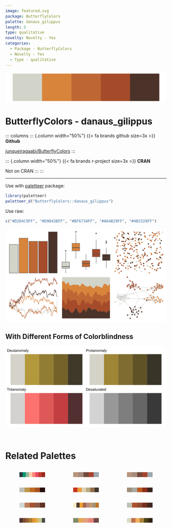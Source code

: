 ```yaml
---
image: featured.svg
package: ButterflyColors
palette: danaus_gilippus
length: 5
type: qualitative
novelty: Novelty - Yes
categories:
  - Package - ButterflyColors
  - Novelty - Yes
  - Type - qualitative
---
```


![](featured.svg)

# ButterflyColors - danaus_gilippus 

::: columns
::: {.column width="50%"}
{{< fa brands github size=3x >}}
**Github**

[junqueiragaabi/ButterflyColors](https://github.com/junqueiragaabi/ButterflyColors)
:::

::: {.column width="50%"}
{{< fa brands r-project size=3x >}}
**CRAN**

Not on CRAN
:::
:::

<hr> 

Use with [paletteer](https://emilhvitfeldt.github.io/paletteer/) package:

```r
library(paletteer)
paletteer_d("ButterflyColors::danaus_gilippus")
```

Use raw:

```r
c("#D2D4C9FF", "#D9843BFF", "#BF6734FF", "#A64B29FF", "#4B3329FF")
``` 

![](examples.png) <br>

## With Different Forms of Colorblindness

![](colorblind.svg) 

<br>

# Related Palettes

<div class="list" style="display: grid; grid-template-columns: auto auto auto;"> <figure class="figure">
<a href="../../awtools/a_palette/"> <img src="../../awtools/a_palette/featured.svg" style="width: 100%;" class="figure-img"></a>
</figure> <figure class="figure">
<a href="../../ButterflyColors/hamadryas_feronia/"> <img src="../../ButterflyColors/hamadryas_feronia/featured.svg" style="width: 100%;" class="figure-img"></a>
</figure> <figure class="figure">
<a href="../../ButterflyColors/hamadryas_feronia/"> <img src="../../ButterflyColors/hamadryas_feronia/featured.svg" style="width: 100%;" class="figure-img"></a>
</figure> <figure class="figure">
<a href="../../ButterflyColors/lycorea_hallia/"> <img src="../../ButterflyColors/lycorea_hallia/featured.svg" style="width: 100%;" class="figure-img"></a>
</figure> <figure class="figure">
<a href="../../DresdenColor/graveperil/"> <img src="../../DresdenColor/graveperil/featured.svg" style="width: 100%;" class="figure-img"></a>
</figure> <figure class="figure">
<a href="../../ButterflyColors/historis_acheronta/"> <img src="../../ButterflyColors/historis_acheronta/featured.svg" style="width: 100%;" class="figure-img"></a>
</figure> <figure class="figure">
<a href="../../ButterflyColors/synargis_calyce/"> <img src="../../ButterflyColors/synargis_calyce/featured.svg" style="width: 100%;" class="figure-img"></a>
</figure> <figure class="figure">
<a href="../../Redmonder/qMSOYlOr/"> <img src="../../Redmonder/qMSOYlOr/featured.svg" style="width: 100%;" class="figure-img"></a>
</figure> <figure class="figure">
<a href="../../ButterflyColors/danaus_erippus/"> <img src="../../ButterflyColors/danaus_erippus/featured.svg" style="width: 100%;" class="figure-img"></a>
</figure> <figure class="figure">
<a href="../../nord/moose_pond/"> <img src="../../nord/moose_pond/featured.svg" style="width: 100%;" class="figure-img"></a>
</figure> <figure class="figure">
<a href="../../calecopal/dudleya/"> <img src="../../calecopal/dudleya/featured.svg" style="width: 100%;" class="figure-img"></a>
</figure> <figure class="figure">
<a href="../../DresdenColor/sidejobs/"> <img src="../../DresdenColor/sidejobs/featured.svg" style="width: 100%;" class="figure-img"></a>
</figure> 
</div>

